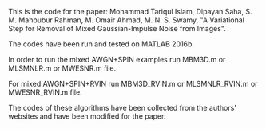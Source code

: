 This is the code for the paper: Mohammad Tariqul Islam, Dipayan Saha, S. M. Mahbubur Rahman, M. Omair Ahmad, M. N. S. Swamy, "A Variational Step for Removal of Mixed Gaussian-Impulse Noise from Images".

The codes have been run and tested on MATLAB 2016b.

In order to run the mixed AWGN+SPIN examples run MBM3D.m or MLSMNLR.m or MWESNR.m file.

For mixed AWGN+SPIN+RVIN run MBM3D_RVIN.m or MLSMNLR_RVIN.m or MWESNR_RVIN.m file.

The codes of these algorithms have been collected from the authors' websites and have been modified for the paper.
